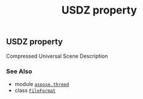﻿---
title: USDZ property
second_title: Aspose.3D for Python via .NET API References
description: 
type: docs
weight: 480
url: /python-net/aspose.threed/fileformat/usdz/
is_root: false
---

## USDZ property


Compressed Universal Scene Description

### See Also
* module [`aspose.threed`](../../)
* class [`FileFormat`](/3d/python-net/aspose.threed/fileformat)
